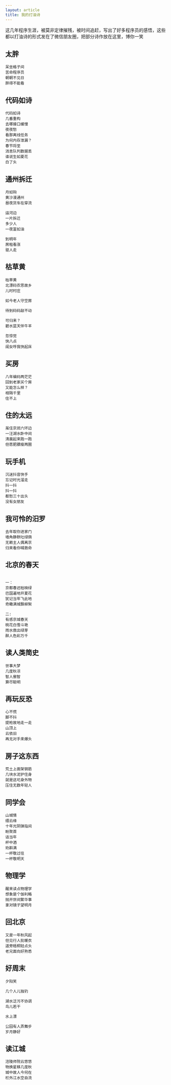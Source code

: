 ```yaml
---
layout: article
title: 我的打油诗
---
```

这几年程序生涯，被莫非定律摧残，被时间追赶，写出了好多程序员的感悟，这些都以打油诗的形式发在了微信朋友圈，把部分诗作放在这里，博你一笑

## 太胖
```
呆坐格子间
苦命程序员
朝朝不见日
胖得不能看
```

## 代码如诗
```
代码如诗 
几番重构
去哪接口缓慢 
夜夜愁
看那离线任务 
为何内存泄漏？
春节将至 
消息队列数据丢
谁说生如夏花 
白了头
```

## 通州拆迁
```
月如钩
黄沙漫通州
昼夜货车在穿流

运河边
一片拆迁
多少人
一夜富如油

到明年
房租看涨
驱人走
```

## 枯草黄
```
枯草黄
北漂码农思故乡
儿时村庄 

如今老人守空房

待到码码敲不动 

可归来？
碧水蓝天伴牛羊

忽惊觉
快八点
闺女呼我快起床
```

## 买房
```
八年编码两茫茫
回到老家买个房
又能怎么样？
相隔千里 
住不上
```


## 住的太远
```
虽住京郊六环边
一汪湖水卧中间
清晨起来跑一跑
但愿肥膘瘦两圈
```


## 玩手机
```
沉迷抖音快手
忘记时光溜走
抖一抖
抖一抖
都愁三十出头
没有女朋友
```

## 我可怜的汨罗
```
去年取你进家门
墙角静默吐绿荫
无赖主人偶离京
归来看你喊救命
```

## 北京的春天
```

一：
京都春迟枯映绿
巴国遍地开夏花
犹记当年飞此地
奇瞰满城飘柳絮

二:
有感京城春天
桃花白雪斗艳
雨水救出绿芽
醉人色彩万千

```

## 读人类简史
```
世事大梦
几度秋凉
智人傲智
算尽聪明
```

## 再玩反恐
```
心不慌
脚不抖
提枪故地走一走
山顶上
云依旧
再无对手来爆头
```


## 房子这东西
```
荒土上面架钢筋
几块水泥护住身
就是这坨身外物
压住无数年轻人
```

## 同学会
```
山城情
缙云缘
十年光阴弹指间
盼聚首
话当年
杯中酒
劝斟满
一杯敬过往
一杯敬明天
```

## 物理学
```
醒来读点物理学
想象是个伽利略
抛开世间繁华事
拿对镜子望明月
```

## 回北京
```
又是一年秋风起
但见行人批暖衣
道旁梧桐轻点头
老兄面向好熟悉
```

## 好周末
```
夕阳笑

几个人儿独钓

湖水泛污不协调
鸟儿若干

水上漂

公园有人弄舞步
岁月静好
```

## 读江城
```
涪陵师院云悠悠
物换星移几度秋
城中故人今何在
栏外江水空自流
```